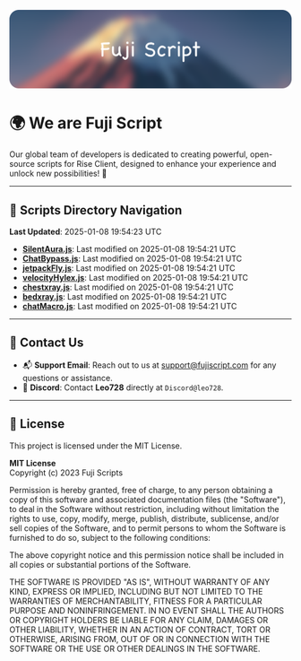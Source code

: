 ![Banner](.github/b.webp)

# 🌍 **We are Fuji Script**

Our global team of developers is dedicated to creating powerful, open-source scripts for Rise Client, designed to enhance your experience and unlock new possibilities! 🌟

---
<!-- SCRIPTS_NAVIGATION_START -->
## 📂 **Scripts Directory Navigation**

**Last Updated**: 2025-01-08 19:54:23 UTC

- **[SilentAura.js](scripts/SilentAura.js)**: Last modified on 2025-01-08 19:54:21 UTC
- **[ChatBypass.js](scripts/ChatBypass.js)**: Last modified on 2025-01-08 19:54:21 UTC
- **[jetpackFly.js](scripts/jetpackFly.js)**: Last modified on 2025-01-08 19:54:21 UTC
- **[velocityHylex.js](scripts/velocityHylex.js)**: Last modified on 2025-01-08 19:54:21 UTC
- **[chestxray.js](scripts/chestxray.js)**: Last modified on 2025-01-08 19:54:21 UTC
- **[bedxray.js](scripts/bedxray.js)**: Last modified on 2025-01-08 19:54:21 UTC
- **[chatMacro.js](scripts/chatMacro.js)**: Last modified on 2025-01-08 19:54:21 UTC

<!-- SCRIPTS_NAVIGATION_END -->

---

## 💬 **Contact Us**  
- 📬 **Support Email**: Reach out to us at [support@fujiscript.com](mailto:support@fujiscript.com) for any questions or assistance.  
- 💬 **Discord**: Contact **Leo728** directly at `Discord@leo728`.

---

## 📜 **License**

This project is licensed under the MIT License.  

**MIT License**  
Copyright (c) 2023 Fuji Scripts  

Permission is hereby granted, free of charge, to any person obtaining a copy of this software and associated documentation files (the "Software"), to deal in the Software without restriction, including without limitation the rights to use, copy, modify, merge, publish, distribute, sublicense, and/or sell copies of the Software, and to permit persons to whom the Software is furnished to do so, subject to the following conditions:  

The above copyright notice and this permission notice shall be included in all copies or substantial portions of the Software.  

THE SOFTWARE IS PROVIDED "AS IS", WITHOUT WARRANTY OF ANY KIND, EXPRESS OR IMPLIED, INCLUDING BUT NOT LIMITED TO THE WARRANTIES OF MERCHANTABILITY, FITNESS FOR A PARTICULAR PURPOSE AND NONINFRINGEMENT. IN NO EVENT SHALL THE AUTHORS OR COPYRIGHT HOLDERS BE LIABLE FOR ANY CLAIM, DAMAGES OR OTHER LIABILITY, WHETHER IN AN ACTION OF CONTRACT, TORT OR OTHERWISE, ARISING FROM, OUT OF OR IN CONNECTION WITH THE SOFTWARE OR THE USE OR OTHER DEALINGS IN THE SOFTWARE.  
